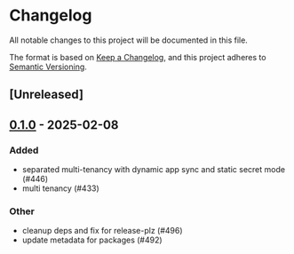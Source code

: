 # Changelog

All notable changes to this project will be documented in this file.

The format is based on [Keep a Changelog](https://keepachangelog.com/en/1.0.0/),
and this project adheres to [Semantic Versioning](https://semver.org/spec/v2.0.0.html).

## [Unreleased]

## [0.1.0](https://github.com/8xFF/atm0s-media-server/releases/tag/atm0s-media-server-multi-tenancy-v0.1.0) - 2025-02-08

### Added

- separated multi-tenancy with dynamic app sync and static secret mode (#446)
- multi tenancy  (#433)

### Other

- cleanup deps and fix for release-plz (#496)
- update metadata for packages (#492)
